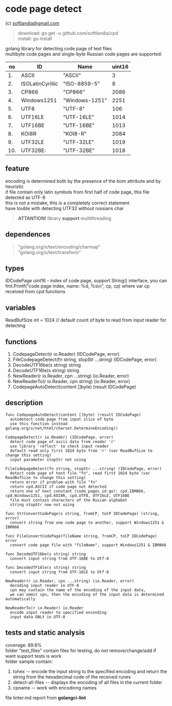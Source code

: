 # code page detect #

(c) softlandia@gmail.com

>download: go get -u github.com/softlandia/cpd  
>install: go install

golang library for detecting code page of text files  
multibyte code pages and single-byte Russian code pages are supported:

| no | ID               | Name           | uint16  |
| -- | ---------------- | -------------- | ------- |
| 1. | ASCII            | "ASCII"        |      3  |
| 2. | ISOLatinCyrillic | "ISO-8859-5"   |      8  |
| 3. | CP866            | "CP866"        |   2086  |
| 4. | Windows1251      | "Windows-1251" |   2251  |
| 5. | UTF8             | "UTF-8"        |    106  |
| 6. | UTF16LE          | "UTF-16LE"     |   1014  |
| 7. | UTF16BE          | "UTF-16BE"     |   1013  |
| 8. | KOI8R            | "KOI8-R"       |   2084  |
| 9. | UTF32LE          | "UTF-32LE"     |   1019  |
| 10.| UTF32BE:         | "UTF-32BE"     |   1018  |

## feature ##

encoding is determined both by the presence of the bom attribute and by heuristic  
if file contain only latin symbols from first half of code page, this file detected as UTF-8  
this is not a mistake, this is a completely correct statement  
have touble with detecting UTF32 without russians char

>__ATTANTION!__
>library __support__ multithreading

## dependences ##

>"golang.org/x/text/encoding/charmap"  
>"golang.org/x/text/transform"  

## types ##

IDCodePage uint16 - index of code page, support String() interface, you can fmt.Printf("code page index, name: %d, %s\n", cp, cp) where var cp received from cpd functions

## variables ##

ReadBufSize int = 1024 // default count of byte to read from input reader for detecting  

## functions ##

1. CodepageDetect(r io.Reader) (IDCodePage, error)
2. FileCodepageDetect(fn string, stopStr ...string) (IDCodePage, error)
3. DecodeUTF16be(s string) string
4. DecodeUTF16le(s string) string
5. NewReader(r io.Reader, cpn ...string) (io.Reader, error)
6. NewReaderTo(r io.Reader, cpn string) (io.Reader, error)
7. CodepageAutoDetect(content []byte) (result IDCodePage)

## description ##

    func CodepageAutoDetect(content []byte) (result IDCodePage) 
      autodetect code page from input slice of byte
      use this function instead golang.org/x/net/html/charset.DetermineEncoding()

    CodepageDetect(r io.Reader) (IDCodePage, error)
      detect code page of ascii data from reader 'r' 
      use library 'reflect' to check input reader
      default read only first 1024 byte from 'r' (var ReadBufSize to change this setting)
      input parameter stopStr not using

    FileCodepageDetect(fn string, stopStr ...string) (IDCodePage, error)
      detect code page of text file "fn", read first 1024 byte (var ReadBufSize to change this setting)
      return error if problem with file "fn"
      return cpd.ASCII if code page not detected
      return one of next constant (code_pages_id.go): cpd.IBM866, cpd.Windows1251, cpd.KOI8R, cpd.UTF8, UTF16LE, UTF16BE
      file must contain characters of the Rusian alphabet
      string stopStr now not using

    func StrConvertCodePage(s string, fromCP, toCP IDCodePage) (string, error)  
      convert string from one code page to another, support Windows1251 & IBM866

    func FileConvertCodePage(fileName string, fromCP, toCP IDCodePage) error
      convert code page file with "fileName", support Windows1251 & IBM866

    func DecodeUTF16be(s string) string 
      convert input string from UTF-16BE to Utf-8

    func DecodeUTF16le(s string) string 
      convert input string from UTF-16LE to Utf-8

    NewReader(r io.Reader, cpn ...string) (io.Reader, error)
      decoding input reader in UTF-8
      cpn may contain the name of the encoding of the input data, 
      we can ommit cpn, then the encoding of the input data is determined automatically

    NewReaderTo(r io.Reader) io.Reader
      encode input reader to specified enconding
      input data ONLY in UTF-8

## tests and static analysis ##

coverage: 89.8%  
folder "test_files" contain files for testing, do not remove/change/add if want support tests is work  
folder sample contain:

1. tohex -- encode the input string to the specified encoding and return the string from the hexadecimal code of the received runes
2. detect-all-files -- displays the encoding of all files in the current folder
3. cpname -- work with encodinng names

file linter.md report from __golangci-lint__
